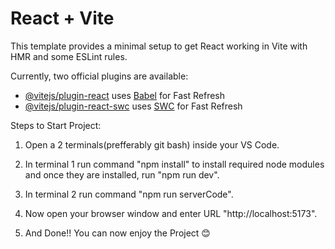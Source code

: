 # React + Vite

This template provides a minimal setup to get React working in Vite with HMR and some ESLint rules.

Currently, two official plugins are available:

- [@vitejs/plugin-react](https://github.com/vitejs/vite-plugin-react/blob/main/packages/plugin-react/README.md) uses [Babel](https://babeljs.io/) for Fast Refresh
- [@vitejs/plugin-react-swc](https://github.com/vitejs/vite-plugin-react-swc) uses [SWC](https://swc.rs/) for Fast Refresh

Steps to Start Project:

1. Open a 2 terminals(prefferably git bash) inside your VS Code.

2. In terminal 1 run command "npm install" to install required node modules and once they are installed, run "npm run dev".

3. In terminal 2 run command "npm run serverCode".

4. Now open your browser window and enter URL "http://localhost:5173".

5. And Done!! You can now enjoy the Project 😊
